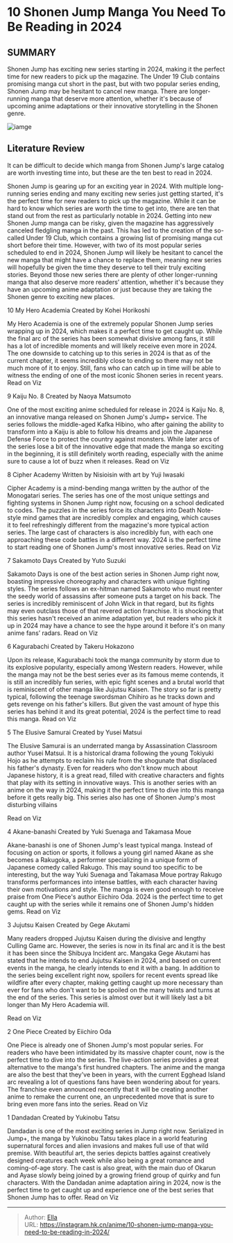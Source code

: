 # 10 Shonen Jump Manga You Need To Be Reading in 2024


## SUMMARY 


Shonen Jump
 has exciting new series starting in 2024, making it the perfect time for new readers to pick up the magazine. 
 The Under 19 Club contains promising manga cut short in the past, but with two popular series ending,
 Shonen Jump
 may be hesitant to cancel new manga. 
 There are longer-running manga that deserve more attention, whether it&#39;s because of upcoming anime adaptations or their innovative storytelling in the Shonen genre. 

![iamge](https://static1.srcdn.com/wordpress/wp-content/uploads/2023/12/shonen-jump-manga-to-read-in-2024.jpg)

## Literature Review

It can be difficult to decide which manga from Shonen Jump&#39;s large catalog are worth investing time into, but these are the ten best to read in 2024.




Shonen Jump is gearing up for an exciting year in 2024. With multiple long-running series ending and many exciting new series just getting started, it&#39;s the perfect time for new readers to pick up the magazine. While it can be hard to know which series are worth the time to get into, there are ten that stand out from the rest as particularly notable in 2024.
Getting into new Shonen Jump manga can be risky, given the magazine has aggressively canceled fledgling manga in the past. This has led to the creation of the so-called Under 19 Club, which contains a growing list of promising manga cut short before their time. However, with two of its most popular series scheduled to end in 2024, Shonen Jump will likely be hesitant to cancel the new manga that might have a chance to replace them, meaning new series will hopefully be given the time they deserve to tell their truly exciting stories.
Beyond those new series there are plenty of other longer-running manga that also deserve more readers’ attention, whether it&#39;s because they have an upcoming anime adaptation or just because they are taking the Shonen genre to exciting new places.









 








 10  My Hero Academia 
Created by Kohei Horikoshi


 







My Hero Academia is one of the extremely popular Shonen Jump series wrapping up in 2024, which makes it a perfect time to get caught up. While the final arc of the series has been somewhat divisive among fans, it still has a lot of incredible moments and will likely receive even more in 2024. The one downside to catching up to this series in 2024 is that as of the current chapter, it seems incredibly close to ending so there may not be much more of it to enjoy. Still, fans who can catch up in time will be able to witness the ending of one of the most iconic Shonen series in recent years.
Read on Viz





 9  Kaiju No. 8 
Created by Naoya Matsumoto
        

One of the most exciting anime scheduled for release in 2024 is Kaiju No. 8, an innovative manga released on Shonen Jump&#39;s Jump&#43; service. The series follows the middle-aged Kafka Hibino, who after gaining the ability to transform into a Kaiju is able to follow his dreams and join the Japanese Defense Force to protect the country against monsters. While later arcs of the series lose a bit of the innovative edge that made the manga so exciting in the beginning, it is still definitely worth reading, especially with the anime sure to cause a lot of buzz when it releases.
Read on Viz





 8  Cipher Academy 
Written by Nisioisin with art by Yuji Iwasaki
        

Cipher Academy is a mind-bending manga written by the author of the Monogatari series. The series has one of the most unique settings and fighting systems in Shonen Jump right now, focusing on a school dedicated to codes. The puzzles in the series force its characters into Death Note-style mind games that are incredibly complex and engaging, which causes it to feel refreshingly different from the magazine&#39;s more typical action series. The large cast of characters is also incredibly fun, with each one approaching these code battles in a different way. 2024 is the perfect time to start reading one of Shonen Jump&#39;s most innovative series.
Read on Viz





 7  Sakamoto Days 
Created by Yuto Suzuki
        

Sakamoto Days is one of the best action series in Shonen Jump right now, boasting impressive choreography and characters with unique fighting styles. The series follows an ex-hitman named Sakamoto who must reenter the seedy world of assassins after someone puts a target on his back. The series is incredibly reminiscent of John Wick in that regard, but its fights may even outclass those of that revered action franchise. It is shocking that this series hasn&#39;t received an anime adaptation yet, but readers who pick it up in 2024 may have a chance to see the hype around it before it&#39;s on many anime fans’ radars.
Read on Viz





 6  Kagurabachi 
Created by Takeru Hokazono
        

Upon its release, Kagurabachi took the manga community by storm due to its explosive popularity, especially among Western readers. However, while the manga may not be the best series ever as its famous meme contends, it is still an incredibly fun series, with epic fight scenes and a brutal world that is reminiscent of other manga like Jujutsu Kaisen. The story so far is pretty typical, following the teenage swordsman Chihiro as he tracks down and gets revenge on his father&#39;s killers. But given the vast amount of hype this series has behind it and its great potential, 2024 is the perfect time to read this manga.
Read on Viz





 5  The Elusive Samurai 
Created by Yusei Matsui
        

The Elusive Samurai is an underrated manga by Assassination Classroom author Yusei Matsui. It is a historical drama following the young Tokiyuki Hojo as he attempts to reclaim his rule from the shogunate that displaced his father&#39;s dynasty. Even for readers who don&#39;t know much about Japanese history, it is a great read, filled with creative characters and fights that play with its setting in innovative ways. This is another series with an anime on the way in 2024, making it the perfect time to dive into this manga before it gets really big.
This series also has one of Shonen Jump&#39;s most disturbing villains 

Read on Viz





 4  Akane-banashi 
Created by Yuki Suenaga and Takamasa Moue


 







Akane-banashi is one of Shonen Jump&#39;s least typical manga. Instead of focusing on action or sports, it follows a young girl named Akane as she becomes a Rakugoka, a performer specializing in a unique form of Japanese comedy called Rakugo. This may sound too specific to be interesting, but the way Yuki Suenaga and Takamasa Moue portray Rakugo transforms performances into intense battles, with each character having their own motivations and style. The manga is even good enough to receive praise from One Piece&#39;s author Eiichiro Oda. 2024 is the perfect time to get caught up with the series while it remains one of Shonen Jump&#39;s hidden gems.
Read on Viz





 3  Jujutsu Kaisen 
Created by Gege Akutami
        

Many readers dropped Jujutsu Kaisen during the divisive and lengthy Culling Game arc. However, the series is now in its final arc and it is the best it has been since the Shibuya Incident arc. Mangaka Gege Akutami has stated that he intends to end Jujutsu Kaisen in 2024, and based on current events in the manga, he clearly intends to end it with a bang. In addition to the series being excellent right now, spoilers for recent events spread like wildfire after every chapter, making getting caught up more necessary than ever for fans who don&#39;t want to be spoiled on the many twists and turns at the end of the series.
This series is almost over but it will likely last a bit longer than My Hero Academia will. 

Read on Viz





 2  One Piece 
Created by Eiichiro Oda


 







One Piece is already one of Shonen Jump&#39;s most popular series. For readers who have been intimidated by its massive chapter count, now is the perfect time to dive into the series. The live-action series provides a great alternative to the manga&#39;s first hundred chapters. The anime and the manga are also the best that they&#39;ve been in years, with the current Egghead Island arc revealing a lot of questions fans have been wondering about for years. The franchise even announced recently that it will be creating another anime to remake the current one, an unprecedented move that is sure to bring even more fans into the series.
Read on Viz





 1  Dandadan 
Created by Yukinobu Tatsu
        

Dandadan is one of the most exciting series in Jump right now. Serialized in Jump&#43;, the manga by Yukinobu Tatsu takes place in a world featuring supernatural forces and alien invasions and makes full use of that wild premise. With beautiful art, the series depicts battles against creatively designed creatures each week while also being a great romance and coming-of-age story. The cast is also great, with the main duo of Okarun and Ayase slowly being joined by a growing friend group of quirky and fun characters. With the Dandadan anime adaptation airing in 2024, now is the perfect time to get caught up and experience one of the best series that Shonen Jump has to offer.
Read on Viz

---

> Author: [Ella](https://instagram.hk.cn/)  
> URL: https://instagram.hk.cn/anime/10-shonen-jump-manga-you-need-to-be-reading-in-2024/  

